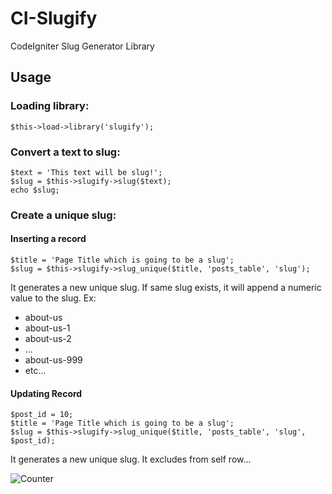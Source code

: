 # CI-Slugify

CodeIgniter Slug Generator Library

## Usage

### Loading library:

    $this->load->library('slugify');

### Convert a text to slug:
    
    $text = 'This text will be slug!';
    $slug = $this->slugify->slug($text);
    echo $slug;
    
### Create a unique slug:

#### Inserting a record

    $title = 'Page Title which is going to be a slug';
    $slug = $this->slugify->slug_unique($title, 'posts_table', 'slug');
    
It generates a new unique slug. If same slug exists, it will append a numeric value to the slug. Ex:

* about-us
* about-us-1
* about-us-2
* ...
* about-us-999
* etc...

#### Updating Record

    $post_id = 10;
    $title = 'Page Title which is going to be a slug';
    $slug = $this->slugify->slug_unique($title, 'posts_table', 'slug', $post_id);
    
It generates a new unique slug. It excludes from self row...

![Counter](https://webfikirleri.com/counter?url=https://github.com/WebFikirleri/CI-Slugify)
